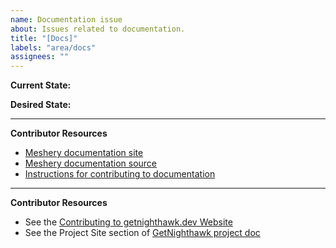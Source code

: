 ```yaml
---
name: Documentation issue
about: Issues related to documentation.
title: "[Docs]"
labels: "area/docs"
assignees: ""
---
```


**Current State:**

**Desired State:**

---

**Contributor Resources**

- [Meshery documentation site](https://meshery.layer5.io/docs/)
- [Meshery documentation source](https://github.com/layer5io/meshery/tree/master/docs)
- [Instructions for contributing to documentation](https://github.com/layer5io/meshery/blob/master/CONTRIBUTING.md#documentation-contribution-flow)

---

**Contributor Resources**

- See the [Contributing to getnighthawk.dev Website](https://github.com/layer5io/getnighthawk)
- See the Project Site section of [GetNighthawk project doc](https://docs.google.com/document/d/1lHfMo4iIx2WXFZIspfHyxTsPR1T63_2IV5NUkgxoo0w)
